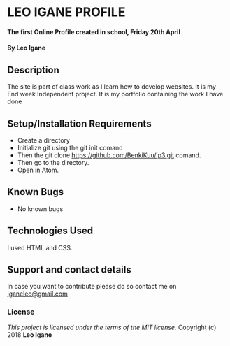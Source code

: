 # LEO IGANE PROFILE
#### The first Online Profile created in school, Friday 20th April
#### By **Leo Igane**
## Description
The site is part of class work as I learn how to develop websites. It is my End week Independent project. It is my portfolio containing the work I have done
## Setup/Installation Requirements
* Create a directory
* Initialize git using the git init comand
* Then the git clone https://github.com/BenkiKuu/ip3.git comand.
* Then go to the directory.
* Open in Atom.

## Known Bugs
* No known bugs


## Technologies Used
I used HTML and CSS.
## Support and contact details
In case you want to contribute please do so contact me on iganeleo@gmail.com
### License
*This project is licensed under the terms of the MIT license.*
Copyright (c) 2018 **Leo Igane**
